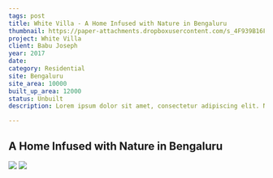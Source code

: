 ```yaml
---
tags: post
title: White Villa - A Home Infused with Nature in Bengaluru
thumbnail: https://paper-attachments.dropboxusercontent.com/s_4F939B16FD9115BA50FF09D0C2FB5D8913DBCE28F6D42733EA01CEE4089FC955_1729249055633_GREYSCALE_White1435MJ_Deck_Ver03_26-06-2017.jpg
project: White Villa 
client: Babu Joseph
year: 2017
date:
category: Residential
site: Bengaluru
site_area: 10000
built_up_area: 12000
status: Unbuilt
description: Lorem ipsum dolor sit amet, consectetur adipiscing elit. Nullam ultricies interdum tortor, sit amet gravida ipsum fermentum ut. Aenean sagittis metus justo, at vestibulum elit malesuada a. Suspendisse dictum, sapien eu tincidunt convallis, elit urna rhoncus leo, ac fermentum lorem libero in magna. Integer scelerisque odio et convallis faucibus.

---
```


## A Home Infused with Nature in Bengaluru

![](https://paper-attachments.dropboxusercontent.com/s_4F939B16FD9115BA50FF09D0C2FB5D8913DBCE28F6D42733EA01CEE4089FC955_1729249064209_GREYSCALE_White1435SI_Ext+View01_Opt_01_Ver03_21-06-2017.jpg)
![](https://paper-attachments.dropboxusercontent.com/s_4F939B16FD9115BA50FF09D0C2FB5D8913DBCE28F6D42733EA01CEE4089FC955_1729249064326_GREYSCALE_White1435SI_Ext+View02_Opt_01_Ver03_26-06-2017.jpg)


